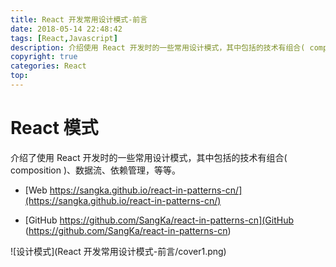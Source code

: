 ```yaml
---
title: React 开发常用设计模式-前言
date: 2018-05-14 22:48:42
tags: [React,Javascript]
description: 介绍使用 React 开发时的一些常用设计模式，其中包括的技术有组合( composition )、数据流、依赖管理，等等。
copyright: true
categories: React
top:
---
```

# React 模式
介绍了使用 React 开发时的一些常用设计模式，其中包括的技术有组合( composition )、数据流、依赖管理，等等。

* [Web https://sangka.github.io/react-in-patterns-cn/](https://sangka.github.io/react-in-patterns-cn/)

* [GitHub https://github.com/SangKa/react-in-patterns-cn](GitHub (https://github.com/SangKa/react-in-patterns-cn)

![设计模式](React 开发常用设计模式-前言/cover1.png)